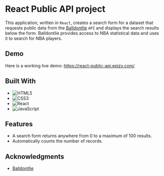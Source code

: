 # React Public API project

This application, written in `React`, creates a search form for a dataset that requests public data from the [Balldontlie](https://www.balldontlie.io/home.html#introduction) `API` and displays the search results below the form. Balldontlie provides access to NBA statistical data and uses it to search for NBA players.

## Demo

Here is a working live demo: https://react-public-api.epizy.com/

## Built With

* ![HTML5](https://img.shields.io/badge/-HTML5-E34F26.svg?style=flat&logo=html5&logoColor=white)
* ![CSS3](https://img.shields.io/badge/-CSS3-1572B6.svg?style=flat&logo=css3&logoColor=white)
* ![React](https://img.shields.io/badge/-React-20232A.svg?style=flat&logo=react&logoColor=61DAFB)
* ![JavaScript](https://img.shields.io/badge/-JavaScript-323330.svg?style=flat&logo=javascript&logoColor=F7DF1E)

## Features
* A search form returns anywhere from 0 to a maximum of 100 results.
* Automatically counts the number of records.

## Acknowledgments

* [Balldontlie](https://www.balldontlie.io/home.html#introduction)